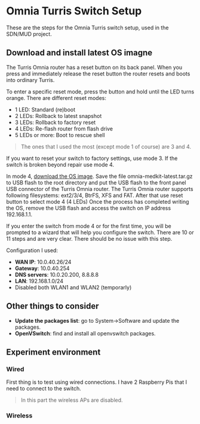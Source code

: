 # Omnia Turris Switch Setup
These are the steps for the Omnia Turris switch setup, used in the SDN/MUD project.


## Download and install latest OS imagne
The Turris Omnia router has a reset button on its back panel. When you press and immediately release the reset button the router resets and boots into ordinary Turris.

To enter a specific reset mode, press the button and hold until the LED turns orange. There are different reset modes:
- 1 LED: Standard (re)boot
- 2 LEDs: Rollback to latest snapshot
- 3 LEDs: Rollback to factory reset
- 4 LEDs: Re-flash router from flash drive
- 5 LEDs or more: Boot to rescue shell

>The ones that I used the most (except mode 1 of course) are 3 and 4.

If you want to reset your switch to factory settings, use mode 3. If the switch is broken beyond repair use mode 4.

In mode 4, [download the OS image](https://repo.turris.cz/omnia/medkit/omnia-medkit-latest.tar.gz). Save the file omnia-medkit-latest.tar.gz to USB flash to the root directory and put the USB flash to the front panel USB connector of the Turris Omnia router. The Turris Omnia router supports following filesystems: ext2/3/4, BtrFS, XFS and FAT. After that use reset button to select mode 4 (4 LEDs)
Once the process has completed writing the OS, remove the USB flash and access the switch on IP address 192.168.1.1.

If you enter the switch from mode 4 or for the first time, you will be prompted to a wizard that will help you configure the switch. There are 10 or 11 steps and are very clear. There should be no issue with this step.

Configuration I used:
- **WAN IP**: 10.0.40.26/24
- **Gateway**: 10.0.40.254
- **DNS servers**: 10.0.20.200, 8.8.8.8
- **LAN**: 192.168.1.0/24
- Disabled both WLAN1 and WLAN2 (temporarly)

## Other things to consider

- **Update the packages list**: go to System->Software and update the packages.
- **OpenVSwitch**: find and install all openvswitch packages.

## Experiment environment



### Wired
First thing is to test using wired connections. I have 2 Raspberry Pis that I need to connect to the switch.

>In this part the wireless APs are disabled.

### Wireless
